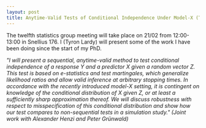 ```yaml
---
layout: post
title: Anytime-Valid Tests of Conditional Independence Under Model-X (Tyron Lardy)
---
```


The twelfth statistics group meeting will take place on 21/02 from 12:00-13:00 in Snellius 176. I (Tyron Lardy) will present some of the work I have been doing since the start of my PhD.

<em>
"I will present a sequential, anytime-valid method to test conditional independence of a response Y and a predictor X given a random vector Z. This test is based on e-statistics and test martingales, which generalize likelihood ratios and allow valid inference at arbitrary stopping times. In accordance with the recently introduced model-X setting, it is contingent on knowledge of the conditional distribution of X given Z, or at least a sufficiently sharp approximation thereof. We will discuss robustness with respect to misspecification of this conditional distribution and show how our test compares to non-sequential tests in a simulation study."
</em>

<em>
(Joint work with Alexander Henzi and Peter Grünwald)
</em>
